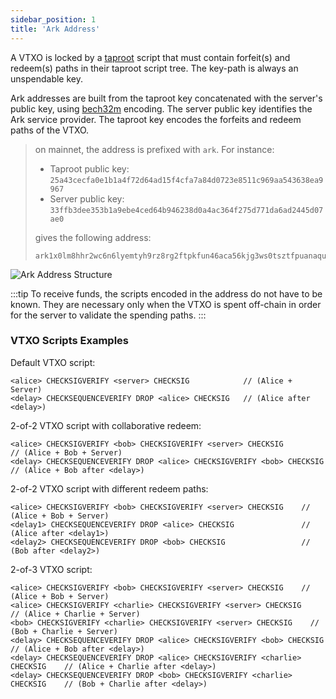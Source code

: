 ```yaml
---
sidebar_position: 1
title: 'Ark Address'
---
```


A VTXO is locked by a [taproot](https://bips.dev/341/) script that must contain forfeit(s) and redeem(s) paths in their taproot script tree. The key-path is always an unspendable key.

Ark addresses are built from the taproot key concatenated with the server's public key, using [bech32m](https://bips.dev/350/) encoding. The server public key identifies the Ark service provider. The taproot key encodes the forfeits and redeem paths of the VTXO.

> on mainnet, the address is prefixed with `ark`. For instance:
> * Taproot public key: `25a43cecfa0e1b1a4f72d64ad15f4cfa7a84d0723e8511c969aa543638ea9967`
>* Server public key: `33ffb3dee353b1a9ebe4ced64b946238d0a4ac364f275d771da6ad2445d07ae0`
> 
> gives the following address:
> ```
> ark1x0lm8hhr2wc6n6lyemtyh9rz8rg2ftpkfun46aca56kjg3ws0tsztfpuanaquxc6faedvjk3tax0575y6perapg3e95654pk8r4fjecs5fyd2
>```
![Ark Address Structure](/img/address.png)

:::tip
To receive funds, the scripts encoded in the address do not have to be known. They are necessary only when the VTXO is spent off-chain in order for the server to validate the spending paths.
:::

### VTXO Scripts Examples

Default VTXO script:
```btcscript
<alice> CHECKSIGVERIFY <server> CHECKSIG            // (Alice + Server)
<delay> CHECKSEQUENCEVERIFY DROP <alice> CHECKSIG   // (Alice after <delay>)
```

2-of-2 VTXO script with collaborative redeem:
```btcscript
<alice> CHECKSIGVERIFY <bob> CHECKSIGVERIFY <server> CHECKSIG             // (Alice + Bob + Server)
<delay> CHECKSEQUENCEVERIFY DROP <alice> CHECKSIGVERIFY <bob> CHECKSIG    // (Alice + Bob after <delay>)
```

2-of-2 VTXO script with different redeem paths:
```btcscript
<alice> CHECKSIGVERIFY <bob> CHECKSIGVERIFY <server> CHECKSIG    // (Alice + Bob + Server)
<delay1> CHECKSEQUENCEVERIFY DROP <alice> CHECKSIG               // (Alice after <delay1>)
<delay2> CHECKSEQUENCEVERIFY DROP <bob> CHECKSIG                 // (Bob after <delay2>)
```

2-of-3 VTXO script:
```btcscript
<alice> CHECKSIGVERIFY <bob> CHECKSIGVERIFY <server> CHECKSIG    // (Alice + Bob + Server)
<alice> CHECKSIGVERIFY <charlie> CHECKSIGVERIFY <server> CHECKSIG    // (Alice + Charlie + Server)
<bob> CHECKSIGVERIFY <charlie> CHECKSIGVERIFY <server> CHECKSIG    // (Bob + Charlie + Server)
<delay> CHECKSEQUENCEVERIFY DROP <alice> CHECKSIGVERIFY <bob> CHECKSIG    // (Alice + Bob after <delay>)
<delay> CHECKSEQUENCEVERIFY DROP <alice> CHECKSIGVERIFY <charlie> CHECKSIG    // (Alice + Charlie after <delay>)
<delay> CHECKSEQUENCEVERIFY DROP <bob> CHECKSIGVERIFY <charlie> CHECKSIG    // (Bob + Charlie after <delay>)
```